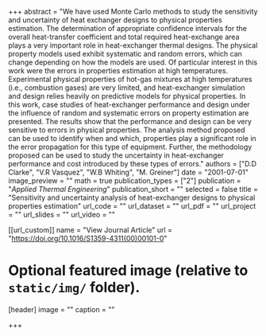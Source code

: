 +++
abstract = "We have used Monte Carlo methods to study the sensitivity and uncertainty of heat exchanger designs to physical properties estimation. The determination of appropriate confidence intervals for the overall heat-transfer coefficient and total required heat-exchange area plays a very important role in heat-exchanger thermal designs. The physical property models used exhibit systematic and random errors, which can change depending on how the models are used. Of particular interest in this work were the errors in properties estimation at high temperatures. Experimental physical properties of hot-gas mixtures at high temperatures (i.e., combustion gases) are very limited, and heat-exchanger simulation and design relies heavily on predictive models for physical properties. In this work, case studies of heat-exchanger performance and design under the influence of random and systematic errors on property estimation are presented. The results show that the performance and design can be very sensitive to errors in physical properties. The analysis method proposed can be used to identify when and which, properties play a significant role in the error propagation for this type of equipment. Further, the methodology proposed can be used to study the uncertainty in heat-exchanger performance and cost introduced by these types of errors."
authors = ["D.D Clarke", "V.R Vasquez", "W.B Whiting", "M. Greiner"]
date = "2001-07-01"
image_preview = ""
math = true
publication_types = ["2"]
publication = "*Applied Thermal Engineering*"
publication_short = ""
selected = false
title = "Sensitivity and uncertainty analysis of heat-exchanger designs to physical properties estimation"
url_code = ""
url_dataset = ""
url_pdf = ""
url_project = ""
url_slides = ""
url_video = ""

[[url_custom]]
name = "View Journal Article"
url = "https://doi.org/10.1016/S1359-4311(00)00101-0"

# Optional featured image (relative to `static/img/` folder).
[header]
image = ""
caption = ""

+++

